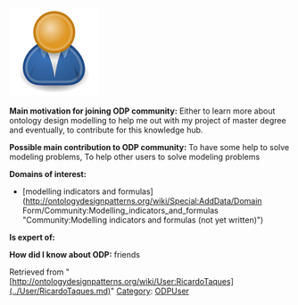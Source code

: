 [![Image:ODPUser.png](../images/a/a6/ODPUser.png)](../Image/ODPUser.png.md "Image:ODPUser.png")




  





__Main motivation for joining ODP community:__ Either to learn more about ontology design modelling to help me out with my project of master degree and eventually, to contribute for this knowledge hub.


__Possible main contribution to ODP community:__ To have some help to solve modeling problems, To help other users to solve modeling problems


__Domains of interest:__



* [modelling indicators and formulas](http://ontologydesignpatterns.org/wiki/Special:AddData/Domain Form/Community:Modelling_indicators_and_formulas "Community:Modelling indicators and formulas (not yet written)")


__Is expert of:__


  

__How did I know about ODP:__ friends






Retrieved from "[http://ontologydesignpatterns.org/wiki/User:RicardoTaques](../User/RicardoTaques.md)"
 [Category](http://ontologydesignpatterns.org/wiki/Special:Categories "Special:Categories"): [ODPUser](../Category/ODPUser.md "Category:ODPUser")